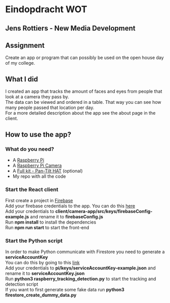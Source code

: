 # Eindopdracht WOT

## Jens Rottiers - New Media Development

## Assignment
Create an app or program that can possibly be used on the open house day of my college.

## What I did
I created an app that tracks the amount of faces and eyes from people that look at a camera they pass by.  
The data can be viewed and ordered in a table. That way you can see how many people passed that location per day.  
For a more detailed description about the app see the about page in the client.

## How to use the app?

### What do you need?
* A [Raspberry Pi](https://www.kiwi-electronics.nl/raspberry-pi-3-model-b-plus-basic-pack-red-white?search=raspberry%20pi&description=true) 
* A [Raspberry Pi Camera](https://www.kiwi-electronics.nl/raspberry-pi-camera-en-accessoires/raspberry-pi-camera-board-v2-8mp)
* A [Full kit - Pan-Tilt HAT](https://shop.pimoroni.com/products/pan-tilt-hat) (optional)
* My repo with all the code

### Start the React client
First create a project in [Firebase](https://console.firebase.google.com/)  
Add your firebase credentials to the app. You can do this [here](https://console.firebase.google.com/project/opencv-camera-tracking/overview)  
Add your credentials to **client/camera-app/src/keys/firebaseConfig-example.js** and rename it to **firebaseConfig.js**  
Run **npm install** to install the dependencies  
Run **npm run start** to start the front-end

### Start the Python script
In order to make Python communicate with Firestore you need to generate a **serviceAccountKey**  
You can do this by going to this [link](https://console.firebase.google.com/project/_/settings/serviceaccounts/adminsdk)  
Add your credentials to **pi/keys/serviceAccountKey-example.json** and rename it to **serviceAccountKey.json**  
Run **python3 raspberry_tracking_detection.py** to start the tracking and detection script  
If you want to first generate some fake data run **python3 firestore_create_dummy_data.py**